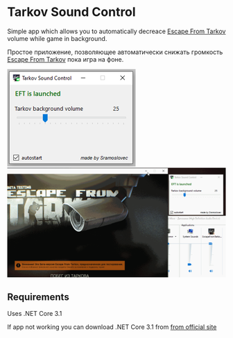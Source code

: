# Tarkov Sound Control

Simple app which allows you to automatically decreace [Escape From Tarkov](https://escapefromtarkov.com/) volume while game in background. 

Простое приложение, позволяющее автоматически снижать громкость [Escape From Tarkov](https://escapefromtarkov.com/) пока игра на фоне.

![App Screenshot](https://raw.githubusercontent.com/sramoslovec/TarkovSoundControl/master/app_screenshot.png)
![App Demo](https://raw.githubusercontent.com/sramoslovec/TarkovSoundControl/master/app_how_works.gif)

## Requirements
Uses .NET Core 3.1

If app not working you can download .NET Core 3.1 from [from official site](https://dotnet.microsoft.com/download/dotnet/3.1/runtime)
